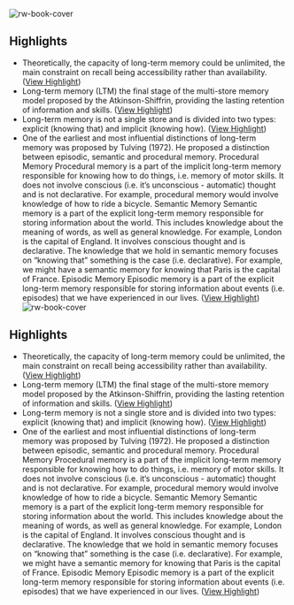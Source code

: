 ![rw-book-cover](https://readwise-assets.s3.amazonaws.com/static/images/article4.6bc1851654a0.png)

## Highlights
- Theoretically, the capacity of long-term memory could be unlimited, the main constraint on recall being accessibility rather than availability. ([View Highlight](https://instapaper.com/read/1444437416/17455427))
- Long-term memory (LTM) the final stage of the multi-store memory model proposed by the Atkinson-Shiffrin, providing the lasting retention of information and skills. ([View Highlight](https://instapaper.com/read/1444437416/17455428))
- Long-term memory is not a single store and is divided into two types: explicit (knowing that) and implicit (knowing how). ([View Highlight](https://instapaper.com/read/1444437416/17455429))
- One of the earliest and most influential distinctions of long-term memory was proposed by Tulving (1972). He proposed a distinction between episodic, semantic and procedural memory.
  Procedural Memory
  Procedural memory is a part of the implicit long-term memory responsible for knowing how to do things, i.e. memory of motor skills.
  It does not involve conscious (i.e. it’s unconscious - automatic) thought and is not declarative. For example, procedural memory would involve knowledge of how to ride a bicycle.
  Semantic Memory
  Semantic memory is a part of the explicit long-term memory responsible for storing information about the world. This includes knowledge about the meaning of words, as well as general knowledge.
  For example, London is the capital of England. It involves conscious thought and is declarative.
  The knowledge that we hold in semantic memory focuses on “knowing that” something is the case (i.e. declarative). For example, we might have a semantic memory for knowing that Paris is the capital of France.
  Episodic Memory
  Episodic memory is a part of the explicit long-term memory responsible for storing information about events (i.e. episodes) that we have experienced in our lives. ([View Highlight](https://instapaper.com/read/1444437416/17455430))
![rw-book-cover](https://readwise-assets.s3.amazonaws.com/static/images/article4.6bc1851654a0.png)

## Highlights
- Theoretically, the capacity of long-term memory could be unlimited, the main constraint on recall being accessibility rather than availability. ([View Highlight](https://instapaper.com/read/1444437416/17455427))
- Long-term memory (LTM) the final stage of the multi-store memory model proposed by the Atkinson-Shiffrin, providing the lasting retention of information and skills. ([View Highlight](https://instapaper.com/read/1444437416/17455428))
- Long-term memory is not a single store and is divided into two types: explicit (knowing that) and implicit (knowing how). ([View Highlight](https://instapaper.com/read/1444437416/17455429))
- One of the earliest and most influential distinctions of long-term memory was proposed by Tulving (1972). He proposed a distinction between episodic, semantic and procedural memory.
  Procedural Memory
  Procedural memory is a part of the implicit long-term memory responsible for knowing how to do things, i.e. memory of motor skills.
  It does not involve conscious (i.e. it’s unconscious - automatic) thought and is not declarative. For example, procedural memory would involve knowledge of how to ride a bicycle.
  Semantic Memory
  Semantic memory is a part of the explicit long-term memory responsible for storing information about the world. This includes knowledge about the meaning of words, as well as general knowledge.
  For example, London is the capital of England. It involves conscious thought and is declarative.
  The knowledge that we hold in semantic memory focuses on “knowing that” something is the case (i.e. declarative). For example, we might have a semantic memory for knowing that Paris is the capital of France.
  Episodic Memory
  Episodic memory is a part of the explicit long-term memory responsible for storing information about events (i.e. episodes) that we have experienced in our lives. ([View Highlight](https://instapaper.com/read/1444437416/17455430))
